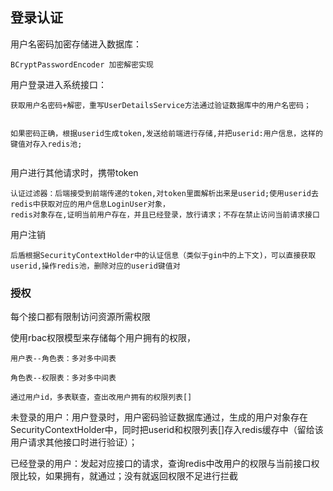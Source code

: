 ## 登录认证

用户名密码加密存储进入数据库：

```
BCryptPasswordEncoder 加密解密实现
```



用户登录进入系统接口：

```
获取用户名密码+解密，重写UserDetailsService方法通过验证数据库中的用户名密码；


如果密码正确，根据userid生成token,发送给前端进行存储,并把userid:用户信息，这样的键值对存入redis池;


```

用户进行其他请求时，携带token

```
认证过滤器：后端接受到前端传递的token,对token里面解析出来是userid;使用userid去redis中获取对应的用户信息LoginUser对象，
redis对象存在,证明当前用户存在，并且已经登录，放行请求；不存在禁止访问当前请求接口

```



用户注销

```
后盾根据SecurityContextHolder中的认证信息（类似于gin中的上下文)，可以直接获取userid,操作redis池，删除对应的userid键值对
```


### 授权

每个接口都有限制访问资源所需权限

使用rbac权限模型来存储每个用户拥有的权限，

```
用户表--角色表：多对多中间表

角色表--权限表：多对多中间表

通过用户id，多表联查，查出改用户拥有的权限列表[]
```

未登录的用户：用户登录时，用户密码验证数据库通过，生成的用户对象存在SecurityContextHolder中，同时把userid和权限列表[]存入redis缓存中（留给该用户请求其他接口时进行验证）；



已经登录的用户：发起对应接口的请求，查询redis中改用户的权限与当前接口权限比较，如果拥有，就通过；没有就返回权限不足进行拦截
